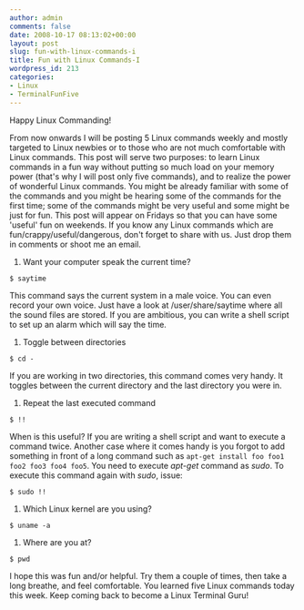 ```yaml
---
author: admin
comments: false
date: 2008-10-17 08:13:02+00:00
layout: post
slug: fun-with-linux-commands-i
title: Fun with Linux Commands-I
wordpress_id: 213
categories:
- Linux
- TerminalFunFive
---
```


Happy Linux Commanding!





From now onwards I will be posting 5 Linux commands weekly and mostly targeted to Linux newbies or to those who are not much comfortable with Linux commands. This post will serve two purposes: to learn Linux commands in a fun way without putting so much load on your memory power (that's why I will post only five commands), and to realize the power of wonderful Linux commands. You might be already familiar with some of the commands and you might be hearing some of the commands for the first time; some of the commands might be very useful and some might be just for fun. This post will appear on Fridays so that you can have some 'useful' fun on weekends. If you know any Linux commands which are fun/crappy/useful/dangerous, don't forget to share with us. Just drop them in comments or shoot me an email.



<!-- more -->





  1. Want your computer speak the current time?





`$ saytime`





This command says the current system in a male voice. You can even record your own voice. Just have a look at /user/share/saytime where all the sound files are stored. If you are ambitious, you can write a shell script to set up an alarm which will say the time.







  1. Toggle between directories





`$ cd -`





If you are working in two directories, this command comes very handy. It toggles between the current directory and the last directory you were in.







  1. Repeat the last executed command





`$ !!`





When is this useful? If you are writing a shell script and want to execute a command twice. Another case where it comes handy is you forgot to add something in front of a long command such as `apt-get install foo foo1 foo2 foo3 foo4 foo5`. You need to execute _apt-get_ command as _sudo_. To execute this command again with _sudo_, issue:





`$ sudo !!`







  1. Which Linux kernel are you using?





`$ uname -a`







  1. Where are you at?





`$ pwd`





I hope this was fun and/or helpful. Try them a couple of times, then take a long breathe, and feel comfortable. You learned five Linux commands today this week. Keep coming back to become a Linux Terminal Guru!



